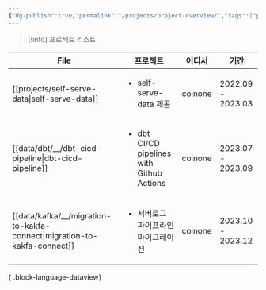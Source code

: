 ```yaml
---
{"dg-publish":true,"permalink":"/projects/project-overview/","tags":["project","list"],"dgShowLocalGraph":true,"dgEnableSearch":true,"dgLinkPreview":true,"noteIcon":"","created":"2024-07-17T22:38:43.008+09:00"}
---
```



> [!info] 프로젝트 리스트


| File                                                                        | 프로젝트                                                      | 어디서     | 기간                |
| --------------------------------------------------------------------------- | --------------------------------------------------------- | ------- | ----------------- |
| [[projects/self-serve-data\|self-serve-data]]                            | <ul><li>self-serve-data 제공</li></ul>                      | coinone | 2022.09 - 2023.03 |
| [[data/dbt/__/dbt-cicd-pipeline\|dbt-cicd-pipeline]]                     | <ul><li>dbt CI/CD pipelines with Github Actions</li></ul> | coinone | 2023.07 - 2023.09 |
| [[data/kafka/__/migration-to-kakfa-connect\|migration-to-kakfa-connect]] | <ul><li>서버로그 파이프라인 마이그레이션</li></ul>                       | coinone | 2023.10 - 2023.12 |

{ .block-language-dataview}

```dataview
```